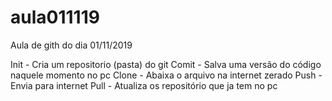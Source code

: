 # aula011119
 Aula de gith do dia 01/11/2019

 Init - Cria um repositorio (pasta) do git
 Comit - Salva uma versão do código naquele momento no pc
 Clone - Abaixa o arquivo na internet zerado
 Push - Envia para internet
 Pull - Atualiza os repositório que ja tem no pc

